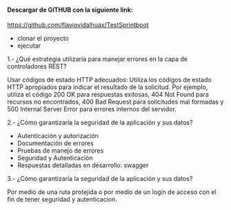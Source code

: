 #### Descargar de GITHUB con la siguiente link: 
https://github.com/flaviovidalhuax/TestSprintboot
- clonar el proyecto 
- ejecutar

1.- ¿Qué estrategia utilizaría para manejar errores en la capa de
controladores REST?

Usar códigos de estado HTTP adecuados: Utiliza los códigos de estado HTTP apropiados para indicar el resultado de la solicitud. Por ejemplo, utiliza el código 200 OK para respuestas exitosas, 404 Not Found para recursos no encontrados, 400 Bad Request para solicitudes mal formadas y 500 Internal Server Error para errores internos del servidor.

2.- ¿Cómo garantizaría la seguridad de la aplicación y sus datos?

- Autenticación y autorización
- Documentación de errores
- Pruebas de manejo de errores
- Seguridad y Autenticación
- Respuestas detalladas en desarrollo: swagger 

3.- ¿Cómo garantizaría la seguridad de la aplicación y sus datos?

Por medio de una ruta protejida o por medio de un login de acceso con el fin de tener seguridad y autenticacion.



